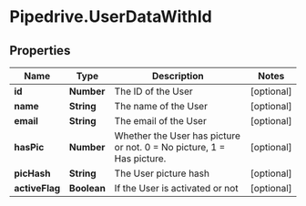 # Pipedrive.UserDataWithId

## Properties

Name | Type | Description | Notes
------------ | ------------- | ------------- | -------------
**id** | **Number** | The ID of the User | [optional] 
**name** | **String** | The name of the User | [optional] 
**email** | **String** | The email of the User | [optional] 
**hasPic** | **Number** | Whether the User has picture or not. 0 &#x3D; No picture, 1 &#x3D; Has picture. | [optional] 
**picHash** | **String** | The User picture hash | [optional] 
**activeFlag** | **Boolean** | If the User is activated or not | [optional] 


